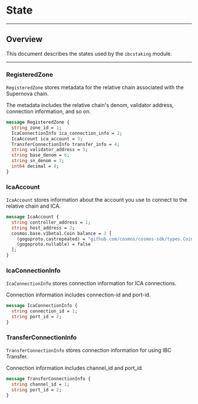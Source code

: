 # State

---

## Overview
This document describes the states used by the `ibcstaking` module.

---

### RegisteredZone

`RegisteredZone` stores metadata for the relative chain associated with the Supernova chain. 

The metadata includes the relative chain's denom, validator address, connection information, and so on.

```protobuf
message RegisteredZone {
  string zone_id = 1;
  IcaConnectionInfo ica_connection_info = 2;
  IcaAccount ica_account = 3;
  TransferConnectionInfo transfer_info = 4;
  string validator_address = 5;
  string base_denom = 6;
  string sn_denom = 7;
  int64 decimal = 8;
}
```

### IcaAccount

`IcaAccount` stores information about the account you use to connect to the relative chain and ICA.

```protobuf
message IcaAccount {
  string controller_address = 1;
  string host_address = 2;
  cosmos.base.v1beta1.Coin balance = 3 [
    (gogoproto.castrepeated) = "github.com/cosmos/cosmos-sdk/types.Coins",
    (gogoproto.nullable) = false
  ];
}

```

### IcaConnectionInfo

`IcaConnectionInfo` stores connection information for ICA connections. 

Connection information includes connection-id and port-id.

```protobuf
message IcaConnectionInfo {
  string connection_id = 1;
  string port_id = 2;
}
```

### TransferConnectionInfo

`TransferConnectionInfo` stores connection information for using IBC Transfer.

Connection information includes channel_id and port_id.

```protobuf
message TransferConnectionInfo {
  string channel_id = 1;
  string port_id = 2;
}
```